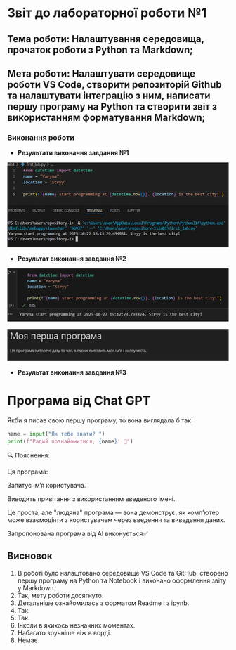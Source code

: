 # Звіт до лабораторної роботи №1

## Тема роботи: Налаштування середовища, прочаток роботи з Python та Markdown;
## Мета роботи: Налаштувати середовище роботи VS Code, створити репозиторій Github та налаштувати інтеграцію з ним, написати першу програму на Python та створити звіт з використанням форматування Markdown;

### Виконання роботи

- **Результати виконання завдання №1** 

![alt text](image.png)

- **Результат виконання завдання №2**

![alt text](image-1.png)

![alt text](image-2.png)

- **Результат виконання завдання №3**

# Програма від Chat GPT

Якби я писав свою першу програму, то вона виглядала б так:

```python
name = input("Як тебе звати? ")
print(f"Радий познайомитися, {name}! 🤖")
```

🔍 Пояснення:

Ця програма:

Запитує ім’я користувача.

Виводить привітання з використанням введеного імені.

Це проста, але "людяна" програма — вона демонструє, як комп’ютер може взаємодіяти з користувачем через введення та виведення даних.


Запропонована програма від AI виконується✅



## Висновок

1. В роботі було налаштовано середовище VS Code та GitHub, створено першу програму на Python та Notebook і виконано оформлення звіту у Markdown.
2. Так, мету роботи досягнуто.
3. Детальніше ознайомилась з форматом Readme і з ipynb.
4. Так.
5. Так.
6. Інколи в якихось незначних моментах.
7. Набагато зручніше ніж в ворді.
8. Немає